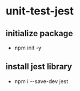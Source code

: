 # unit-test-jest

## initialize package
- npm init -y

## install jest library
- npm i --save-dev jest
